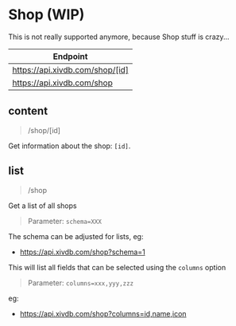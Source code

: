 # Shop (WIP)

This is not really supported anymore, because Shop stuff is crazy...

|Endpoint|
|---|
|https://api.xivdb.com/shop/[id]|
|https://api.xivdb.com/shop|

## content

> /shop/[id]

Get information about the shop: `[id]`.

## list

> /shop

Get a list of all shops

> Parameter: `schema=XXX`

The schema can be adjusted for lists, eg:

- https://api.xivdb.com/shop?schema=1

This will list all fields that can be selected using the `columns` option

> Parameter: `columns=xxx,yyy,zzz`

eg: 

- https://api.xivdb.com/shop?columns=id,name,icon

